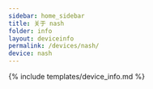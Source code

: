 ```yaml
---
sidebar: home_sidebar
title: 关于 nash
folder: info
layout: deviceinfo
permalink: /devices/nash/
device: nash
---
```

{% include templates/device_info.md %}
